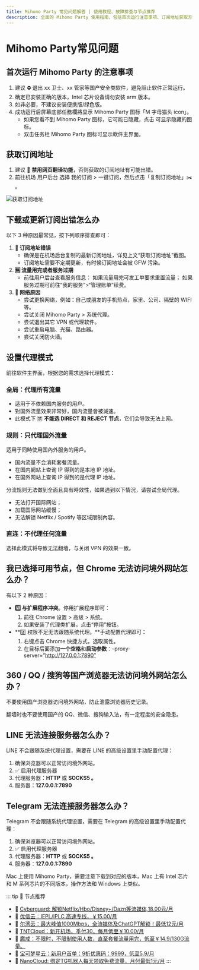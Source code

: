 ```yaml
---
title: Mihomo Party 常见问题解答 | 使用教程、故障排查与节点推荐
description: 全面的 Mihomo Party 使用指南，包括首次运行注意事项、订阅地址获取方法、代理模式设置以及常见问题解决方案，帮助您顺利使用科学上网工具。
---
```


# Mihomo Party常见问题

## **首次运行 Mihomo Party 的注意事项**

1.  建议 ⛔ 退出 xx 卫士、xx 管家等国产安全类软件，避免阻止软件正常运行。
2.  确定已安装正确的版本，Intel 芯片设备请勿安装 arm 版本。
3.  如非必要，不建议安装便携版/绿色版。
4.  成功运行后屏幕底部任務欄將显示 Mihomo Party 图标「M 字母猫头 icon」。
    -   如果您看不到 Mihomo Party 图标，它可能已隐藏，点击 可显示隐藏的图标。
    -   双击任务栏 Mihomo Party 图标可显示軟件主界面。

## 获取订阅地址

1.  建议 🚫 **禁用网页翻译功能**，否则获取的订阅地址有可能出错。
2.  前往机场 用户后台 选择 我的订阅 > 一键订阅，然后点击「复制订阅地址」✂️ 。

![获取订阅地址](/assets/dingyue.png)

## **下载或更新订阅出错怎么办**

以下 3 种原因最常见，按下列顺序排查即可：

1.  **🐷 订阅地址错误**
    -   确保是在机场后台复制的最新订阅地址，详见上文“获取订阅地址”截图。
    -   订阅地址需要不定期更新，有时候订阅地址会被 GFW 污染。
2.  **🈚 流量用完或者服务过期**
    -   前往用户后台查看服务信息： 如果流量用完可发工单要求重置流量； 如果服务过期可前往“我的服务”>“管理账单”续费。
3.  **📶 网络原因**
    -   尝试更换网络，例如：自己或朋友的手机热点，家里、公司、隔壁的 WIFI 等。
    -   尝试关闭 Mihomo Party > 系统代理。
    -   尝试退出其它 VPN 或代理软件。
    -   尝试重启电脑、光猫、路由器。
    -   尝试关闭防火墙。

## 设置代理模式

前往软件主界面，根据您的需求选择代理模式：

### **全局：代理所有流量**

-   适用于不依赖国内服务的用户。
-   對国外流量效果非常好，国内流量會被減速。
-   此模式下 🈲 **不能选 DIRECT 和 REJECT 节点**，它们会导致无法上网。

### **规则：只代理国外流量**

适用于同時使用国內外服务的用戶。

-   国内流量不会消耗套餐流量。
-   在国内網站上查询 IP 得到的是本地 IP 地址。
-   在国外网站上查询 IP 得到的是代理 IP 地址。

分流规则无法做到全面且具有時效性，如果遇到以下情況，请尝试全局代理。

-   无法打开国际网站；
-   加载国际网站缓慢；
-   无法解锁 Netflix / Spotify 等区域限制內容。

### **直连：不代理任何流量**

选择此模式将导致无法翻墙，与关闭 VPN 的效果一致。


## **我已选择可用节点，但 Chrome 无法访问境外网站怎么办**？
有以下 2 种原因：

-   **1️⃣ 与扩展程序冲突**。停用扩展程序即可：
    1.  前往 Chrome 设置 > 高级 > 系统。
    2.  如果安装了代理类扩展，点击“停用”按钮。
-   **2️⃣ 权限不足无法跟随系统代理。**手动配置代理即可：
    1.  右键点击 Chrome 快捷方式，选取属性。
    2.  在目标后面添加**一个空格**和**启动参数**：–proxy-server=”http://127.0.0.1:7890″

## **360 / QQ / 搜狗等国产浏览器无法访问境外网站怎么办**？

不要使用国产浏览器访问境外网站，防止泄露浏览器历史记录。

翻墙时也不要使用国产的 QQ、微信、搜狗输入法，有一定程度的安全隐患。

## **LINE 无法连接服务器怎么办**？

LINE 不会跟随系统代理设置，需要在 LINE 的高级设置里手动配置代理：

1.  确保浏览器可以正常访问境外网站。
2.  ✅ 启用代理服务器
3.  代理服务器：**HTTP** 或 **SOCKS5 。**
4.  服务器：**127.0.0.1:7890**

## **Telegram 无法连接服务器怎么办**？

Telegram 不会跟随系统代理设置，需要在 Telegram 的高级设置里手动配置代理：

1.  确保浏览器可以正常访问境外网站。
2.  ✅ 启用代理服务器
3.  代理服务器：**HTTP** 或 **SOCKS5 。**
4.  服务器：**127.0.0.1:7890**

Mac 上使用 Mihomo Party，需要注意下载到对应的版本，Mac 上有 Intel 芯片和 M 系列芯片的不同版本，操作方法和 Windows 上类似。

::: tip 🎉 节点推荐
- 🚀 [Cyberguard: 解锁Netflix/Hbo/Disney+/Dazn等流媒体,18.00元/月](https://www.cyberguard.best/#/register?code=XsreC0T5)
- 🚀 [优信云：IEPL/IPLC 高速专线，￥15.00/月](https://www.优信云.com/#/register?code=JRtE5uIV)<br>
- 🚀 [尔湾云：最大峰值1000Mbps，全流媒体及ChatGPT解锁！最低12元/月](https://erwan6.net/auth/register?code=BoObCd)<br>
- 🚀 [TNTCloud：新开机场，季付30，每月低至￥10.00/月](https://haibing822.tntvipaff.cc/#/register?code=GtjJVgml)<br>
- 🚀 [魔戒：不限时，不限制使用人数，直至套餐流量用完，低至￥14.9/130G流量。](https://mojie.app/#/register?code=sSdtPtLo)<br>
- 🚀 [宝可梦星云：新用户首单：9折优惠码：9999，低至5.9/月 ](https://love.52pokemon.cc/register?code=56ERkkxp)
- 🚀 [NanoCloud: 绑定TG机器人每天领取免费流量，月付最低1元/月](https://edu.uodoo.bid/auth/register?code=JMiOQDHf)
:::